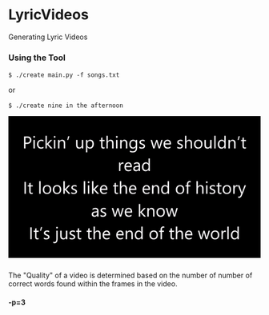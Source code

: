# LyricVideos
Generating Lyric Videos

### Using the Tool

```{.sourceCode .bash}
$ ./create main.py -f songs.txt
```

or

```{.sourceCode .bash}
$ ./create nine in the afternoon
```

<img src="/static/example.gif"/>


###

The "Quality" of a video is determined based on the number of number of correct words found within the frames in the video.



#### -p=3

